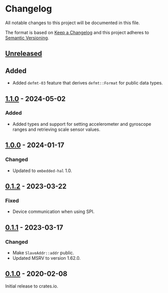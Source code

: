 # Changelog

All notable changes to this project will be documented in this file.

The format is based on [Keep a Changelog](http://keepachangelog.com/en/1.0.0/)
and this project adheres to [Semantic Versioning](http://semver.org/spec/v2.0.0.html).

## [Unreleased]

## Added
- Added `defmt-03` feature that derives `defmt::Format` for public data types.

## [1.1.0] - 2024-05-02

### Added
- Added types and support for setting accelerometer and gyroscope ranges and retrieving scale sensor values.

## [1.0.0] - 2024-01-17

### Changed
- Updated to `embedded-hal` 1.0.

## [0.1.2] - 2023-03-22

### Fixed
- Device communication when using SPI.

## [0.1.1] - 2023-03-17

### Changed
- Make `SlaveAddr::addr` public.
- Updated MSRV to version 1.62.0.

## [0.1.0] - 2020-02-08

Initial release to crates.io.

[Unreleased]: https://github.com/eldruin/bmi160-rs/compare/v1.1.0...HEAD
[1.1.0]: https://github.com/eldruin/bmi160-rs/compare/v1.0.0...v1.1.0
[1.0.0]: https://github.com/eldruin/bmi160-rs/compare/v0.1.2...v1.0.0
[0.1.2]: https://github.com/eldruin/bmi160-rs/compare/v0.1.1...v0.1.2
[0.1.1]: https://github.com/eldruin/bmi160-rs/compare/v0.1.0...v0.1.1
[0.1.0]: https://github.com/eldruin/bmi160-rs/releases/tag/v0.1.0